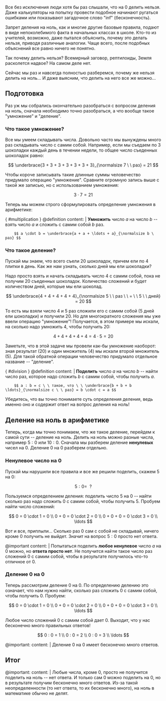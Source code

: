 Все без исключения люди хотя бы раз слышали, что на $0$ делить нельзя.
Даже калькуляторы на попытку провести подобное начинают ругаться ошибками или показывают загадочное слово "inf" (бесконечность).

Запрет деления на ноль, как и многие другие базовые правила, подают в виде непоколебимого факта в начальных классах в школе.
Кто-то из учителей, возможно, даже пытался объяснить, почему это делать нельзя, приводя различные аналогии.
Чаще всего, после подобных объяснений все равно ничего не понятно.

Так почему делить нельзя?
Всемирный заговор, рептилоиды, Земля расколется надвое?
На самом деле нет.

Сейчас мы раз и навсегда полностью разберемся, почему же нельзя делить на ноль...
И даже выясним, что делить на него все же можно...

## Подготовка

Раз уж мы собрались окончательно разобраться с вопросом деления на ноль, сначала необходимо точно разобраться, а что вообще такое "умножение" и "деление".

### Что такое умножение?

Все мы умеем складывать числа.
Довольно часто мы вынуждены много раз складывать число с самим собой.
Например, если мы съедаем по 3 шоколадки каждый день в течении недели, то общее число съеденных шоколадок равно:

$$ \underbrace{3 + 3 + 3 + 3 + 3 + 3 + 3}_{\normalsize 7 \ \ раз} = 21 $$

Чтобы короче записывать такие длинные суммы человечество придумало операцию "умножение".
Сравните огромную запись выше с такой же записью, но с использованием умножения:

$$ 3 \cdot 7 = 21 $$

Теперь мы можем строго сформулировать определение умножения в арифметике:

{ #multiplication }
@definition
    content: |
        **Умножить** число $a$ на число $b$ -- взять число $a$ и сложить с самим собой $b$ раз.

        $$ a \cdot b = \underbrace{a + a + \ldots + a}_{\normalsize b \ раз} $$

### Что такое деление?

Пускай мы знаем, что всего съели $20$ шоколадок, причем ели по $4$ плитки в день.
Как же нам узнать, сколько дней мы ели шоколадки?

Надо просто взять и начать складывать число $4$ с самим собой, пока не получим $20$ съеденных шоколадок.
Количество сложений и будет количеством дней, которые мы ели шоколад.

$$ \underbrace{4 + 4 + 4 + 4 + 4}_{\normalsize 5 \ \ раз \ \ = \ \ 5 \ \ дней} = 20 $$

То есть мы взяли число $4$ и $5$ раз сложили его с самим собой ($5$ дней ели шоколадки) и получили $20$.
Но для многократного сложения мы уже ввели операцию "умножение"!
Получается, в этом примере мы искали, на сколько надо умножить $4$, чтобы получить $20$:

$$ 4 + 4 + 4 + 4 + 4 = 4 \cdot 5 = 20 $$

Заметьте, что в этой задаче мы провели как-бы умножение наоборот: зная результат ($20$) и один множитель ($4$) мы искали второй множитель ($5$).
Для такой обратной операции человечество придумало отдельное название -- "деление".

{ #division }
@definition
    content: |
        **Поделить** число $a$ на число $b$ -- найти число раз, которое надо сложить $b$ с самим собой, чтобы получить $a$.
        
        $$ a : b = c \ \ такое, что \ \ \underbrace{b + b + b \ldots}_{\normalsize c \ \ раз} = b \cdot c = a $$

Убедитесь, что вы точно понимаете суть определения деления, ведь именно оно и содержит ответ на вопрос деления на ноль!

## Деление на ноль в арифметике

Теперь, когда мы точно понимаем, что же такое деление, перейдем к самой сути -- деление на ноль.
Делить на ноль можно разные числа, например $5:0$ или $10:0$.
Сначала мы разберем деление **ненулевых** чисел на $0$.
Деление $0$ на $0$ разберем отдельно.

### Ненулевое число на 0

Пускай мы нарушили все правила и все же решили поделить, скажем $5$ на $0$:

$$ 5 : 0 = \ \ ? $$

Пользуемся определением деления: поделить число $5$ на $0$ -- найти сколько раз надо сложить $0$ с самим собой, чтобы получить $5$.
Пробуем найти число сложений:

$$ 0 = 0 \cdot 1 = 0 \\ 0 + 0 = 0 \cdot 2 = 0 \\ 0 + 0 + 0 = 0 \cdot 3 = 0 \\ \ldots $$

Вот и все, приплыли...
Сколько раз $0$ сам с собой не складывай, ничего кроме $0$ получить не выйдет.
Значит на вопрос $5:0$ просто нет ответа.

@important
    content: |
        Попытаться поделить **любое ненулевое** число $a$ на $0$ можно, но **ответа просто нет**.
        Не получится найти такое число раз сложений $0$ с самим собой, чтобы в результате получилось что-то отличное от $0$.

### Деление 0 на 0

Теперь рассмотрим деление $0$ на $0$.
По определению делению это означает, что нам нужно найти, сколько раз сложить $0$ с самим собой, чтобы получить $0$.
Пробуем:

$$ 0 = 0 \cdot 1 = 0 \\ 0 + 0 = 0 \cdot 2 = 0 \\ 0 + 0 + 0 = 0 \cdot 3 = 0 \\ \ldots $$

Любое число сложений $0$ с самим собой дает $0$.
Выходит, что у нас бесконечно много правильных ответов!

$$ 0 : 0 = 1 \\ 0 : 0 = 2 \\ 0 : 0 = 3 \\ \ldots $$

@important:
    content: |
        Деление $0$ на $0$ имеет бесконечно много ответов.

## Итог

@important:
    content: |
        Любые числа, кроме $0$, просто не получится поделить на ноль -- нет ответа.
        И только сам $0$ можно поделить на $0$, но в результате получим бесконечно много ответов.
        Из-за такой неопределенности (то нет ответа, то их бесконечно много), на ноль в математике обычно не делят.
